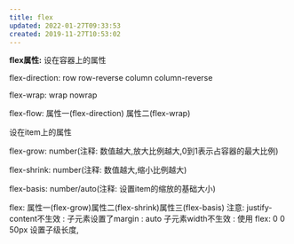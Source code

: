```yaml
---
title: flex
updated: 2022-01-27T09:33:53
created: 2019-11-27T10:53:02
---
```


**flex属性:**
设在容器上的属性

flex-direction: row row-reverse column column-reverse

flex-wrap: wrap nowrap

flex-flow: 属性一(flex-direction) 属性二(flex-wrap)

设在item上的属性

flex-grow: number(注释: 数值越大,放大比例越大,0到1表示占容器的最大比例)

flex-shrink: number(注释: 数值越大,缩小比例越大)

flex-basis: number/auto(注释: 设置item的缩放的基础大小)

flex: 属性一(flex-grow)属性二(flex-shrink)属性三(flex-basis)
注意:
justify-content不生效 : 子元素设置了margin : auto
子元素width不生效 : 使用 flex: 0 0 50px 设置子级长度,
